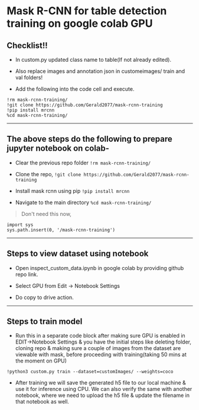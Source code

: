 # Mask R-CNN for table detection training on google colab GPU

## Checklist!!
* In custom.py updated class name to table(If not already edited).

* Also replace images and annotation json in customeimages/ train and val folders!

* Add the following into the code cell and execute.
``` 
!rm mask-rcnn-training/
!git clone https://github.com/Gerald2077/mask-rcnn-training
!pip install mrcnn
%cd mask-rcnn-training/ 

```
---

## The above steps do the following to prepare jupyter notebook on colab-

* Clear the previous repo folder
``` !rm mask-rcnn-training/ ```
* Clone the repo, 
``` !git clone https://github.com/Gerald2077/mask-rcnn-training ``` 

* Install mask rcnn using pip 
``` !pip install mrcnn ```

* Navigate to the main directory
``` %cd mask-rcnn-training/ ```

> Don't need this now,

```
import sys 
sys.path.insert(0, '/mask-rcnn-training')
```
---
## Steps to view dataset using notebook

* Open inspect_custom_data.ipynb in google colab by providing github repo link. 

* Select GPU from Edit -> Notebook Settings

* Do copy to drive action. 

---
## Steps to train model

* Run this in a separate code block after making sure GPU is enabled in EDIT->Notebook Settings & you have the initial steps like deleting folder, cloning repo & making sure a couple of images from the dataset are viewable with mask, before proceeding with training(taking 50 mins at the moment on GPU)
```
!python3 custom.py train --dataset=customImages/ --weights=coco
```

* After training we will save the generated h5 file to our local machine & use it for inference using CPU. We can also verify the same with another notebook, where we need to upload the h5 file & update the filename in that notebook as well.
